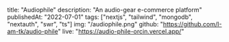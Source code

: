 title: "Audiophile"
description: "An audio-gear e-commerce platform"
publishedAt: "2022-07-01"
tags: ["nextjs", "tailwind", "mongodb", "nextauth", "swr", "ts"]
img: "/audiophile.png"
github: "https://github.com/I-am-tk/audio-phile"
live: "https://audio-phile-orcin.vercel.app/"
